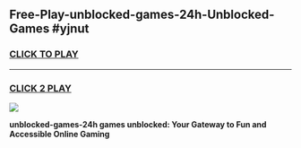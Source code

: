 
## Free-Play-unblocked-games-24h-Unblocked-Games #yjnut
<h3>
<a href="https://news.freeplayer.one?title=unblocked-games-24h&ref=8M">CLICK TO PLAY</a></h3>
<hr>

<h3>
<a href="https://news.freeplayer.one?title=unblocked-games-24h&ref=8M">CLICK 2 PLAY</a>
  
</h3>

<a href="https://news.freeplayer.one?title=unblocked-games-24h&ref=8M"><img src="https://clearcache.store/games.png"></a>


**unblocked-games-24h games unblocked: Your Gateway to Fun and Accessible Online Gaming**
